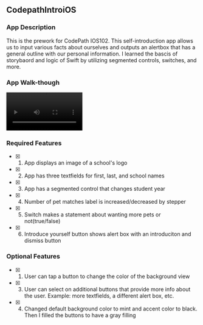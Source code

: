 ## CodepathIntroiOS

### App Description

This is the prework for CodePath IOS102. This self-introduction app allows us to input various facts about ourselves and outputs an alertbox that has a general outline with our personal information. I learned the bascis of storybaord and logic of Swift by utilizing segmented controls, switches, and more. 

### App Walk-though

<!--<img src="https://i.imgur.com/BRx1OOB.gif" width=200><br>-->
<video width=200>
<source src="https://i.imgur.com/BRx1OOB.gif" type="video/mp4">
</video>


### Required Features

- [x] 1. App displays an image of a school's logo
- [x] 2. App has three textfields for first, last, and school names
- [x] 3. App has a segmented control that changes student year
- [x] 4. Number of pet matches label is increased/decreased by stepper
- [x] 5. Switch makes a statement about wanting more pets or not(true/false) 
- [x] 6. Introduce yourself button shows alert box with an introduciton and dismiss button

### Optional Features

- [x] 1. User can tap a button to change the color of the background view
- [x] 3. User can select on additional buttons that provide more info about the user. Example: more textfields, a different alert box, etc.
- [x] 4. Changed default background color to mint and accent color to black. Then I filled the buttons to have a gray filling
